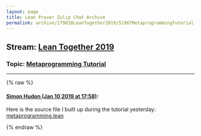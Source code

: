 ```yaml
---
layout: page
title: Lean Prover Zulip Chat Archive 
permalink: archive/179818LeanTogether2019/51967MetaprogrammingTutorial.html
---
```


## Stream: [Lean Together 2019](index.html)
### Topic: [Metaprogramming Tutorial](51967MetaprogrammingTutorial.html)

---


{% raw %}
#### [ Simon Hudon (Jan 10 2019 at 17:58)](https://leanprover.zulipchat.com/#narrow/stream/179818-Lean%20Together%202019/topic/Metaprogramming%20Tutorial/near/154853961):
Here is the source file I built up during the tutorial yesterday:
[metaprogramming.lean](/user_uploads/3121/ONEuyw9mR7IVPl4eI9QrkaXr/metaprogramming.lean)


{% endraw %}
